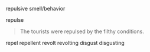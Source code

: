 repulsive smell/behavior

repulse

>The tourists were repulsed by the filthy conditions.

repel repellent
revolt revolting
disgust disgusting